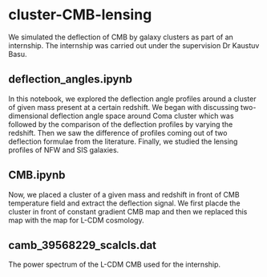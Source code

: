 # cluster-CMB-lensing
We simulated the deflection of CMB by galaxy clusters as part of an internship. The internship was carried out under the supervision Dr Kaustuv Basu.

## deflection_angles.ipynb
In this notebook, we explored the deflection angle profiles around a cluster of given mass present at a certain redshift. We began with discussing two-dimensional deflection angle space around Coma cluster which was followed by the comparison of the deflection profiles by varying the redshift. Then we saw the difference of profiles coming out of two deflection formulae from the literature. Finally, we studied the lensing profiles of NFW and SIS galaxies.

## CMB.ipynb
Now, we placed a cluster of a given mass and redshift in front of CMB temperature field and extract the deflection signal. We first placde the cluster in front of constant gradient CMB map and then we replaced this map with the map for L-CDM cosmology.

## camb_39568229_scalcls.dat
The power spectrum of the L-CDM CMB used for the internship.
